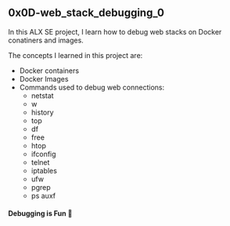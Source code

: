 ## 0x0D-web_stack_debugging_0

In this ALX SE project, I learn how to debug web stacks on Docker conatiners and images.

The concepts I learned in this project are:
- Docker containers
- Docker Images
- Commands used to debug web connections:
	- netstat
	- w
	- history
	- top
	- df
	- free
	- htop
	- ifconfig
	- telnet
	- iptables
	- ufw
	- pgrep
	- ps auxf

#### Debugging is Fun 🥂
